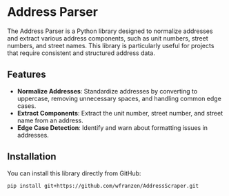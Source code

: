 # Address Parser

The Address Parser is a Python library designed to normalize addresses and extract various address components, such as unit numbers, street numbers, and street names. This library is particularly useful for projects that require consistent and structured address data.

## Features

- **Normalize Addresses**: Standardize addresses by converting to uppercase, removing unnecessary spaces, and handling common edge cases.
- **Extract Components**: Extract the unit number, street number, and street name from an address.
- **Edge Case Detection**: Identify and warn about formatting issues in addresses.

## Installation

You can install this library directly from GitHub:

```bash
pip install git+https://github.com/wfranzen/AddressScraper.git
